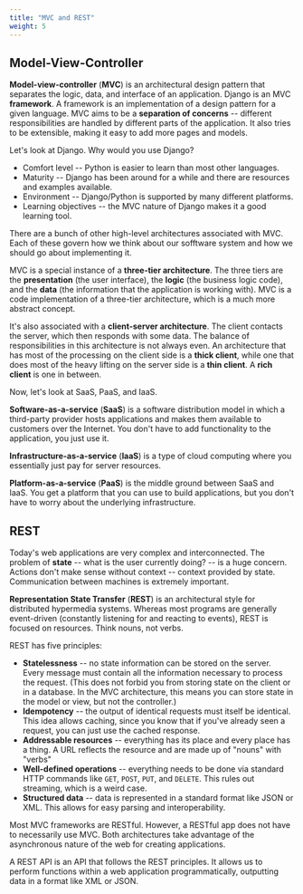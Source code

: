 ```yaml
---
title: "MVC and REST"
weight: 5
---
```


## Model-View-Controller

**Model-view-controller** (**MVC**) is an architectural design pattern that separates the logic, data, and interface of an application. Django is an MVC **framework**. A framework is an implementation of a design pattern for a given language. MVC aims to be a **separation of concerns** -- different responsibilities are handled by different parts of the application. It also tries to be extensible, making it easy to add more pages and models.

Let's look at Django. Why would you use Django?

* Comfort level -- Python is easier to learn than most other languages.
* Maturity -- Django has been around for a while and there are resources and examples available.
* Environment -- Django/Python is supported by many different platforms.
* Learning objectives -- the MVC nature of Django makes it a good learning tool.

There are a bunch of other high-level architectures associated with MVC. Each of these govern how we think about our sofftware system and how we should go about implementing it.

MVC is a special instance of a **three-tier architecture**. The three tiers are the **presentation** (the user interface), the **logic** (the business logic code), and the **data** (the information that the application is working with). MVC is a code implementation of a three-tier architecture, which is a much more abstract concept.

It's also associated with a **client-server architecture**. The client contacts the server, which then responds with some data. The balance of responsibilities in this architecture is not always even. An architecture that has most of the processing on the client side is a **thick client**, while one that does most of the heavy lifting on the server side is a **thin client**. A **rich client** is one in between.

Now, let's look at SaaS, PaaS, and IaaS.

**Software-as-a-service** (**SaaS**) is a software distribution model in which a third-party provider hosts applications and makes them available to customers over the Internet. You don't have to add functionality to the application, you just use it.

**Infrastructure-as-a-service** (**IaaS**) is a type of cloud computing where you essentially just pay for server resources.

**Platform-as-a-service** (**PaaS**) is the middle ground between SaaS and IaaS. You get a platform that you can use to build applications, but you don't have to worry about the underlying infrastructure.

## REST

Today's web applications are very complex and interconnected. The problem of **state** -- what is the user currently doing? -- is a huge concern. Actions don't make sense without context -- context provided by state. Communication between machines is extremely important.

**Representation State Transfer** (**REST**) is an architectural style for distributed hypermedia systems. Whereas most programs are generally event-driven (constantly listening for and reacting to events), REST is focused on resources. Think nouns, not verbs.

REST has five principles:

* **Statelessness** -- no state information can be stored on the server. Every message must contain all the information necessary to process the request. (This does not forbid you from storing state on the client or in a database. In the MVC architecture, this means you can store state in the model or view, but not the controller.)
* **Idempotency** -- the output of identical requests must itself be identical. This idea allows caching, since you know that if you've already seen a request, you can just use the cached response.
* **Addressable resources** -- everything has its place and every place has a thing. A URL reflects the resource and are made up of "nouns" with "verbs"
* **Well-defined operations** -- everything needs to be done via standard HTTP commands like `GET`, `POST`, `PUT`, and `DELETE`. This rules out streaming, which is a weird case.
* **Structured data** -- data is represented in a standard format like JSON or XML. This allows for easy parsing and interoperability.

Most MVC frameworks are RESTful. However, a RESTful app does not have to necessarily use MVC. Both architectures take advantage of the asynchronous nature of the web for creating applications.

A REST API is an API that follows the REST principles. It allows us to perform functions within a web application programmatically, outputting data in a format like XML or JSON.
